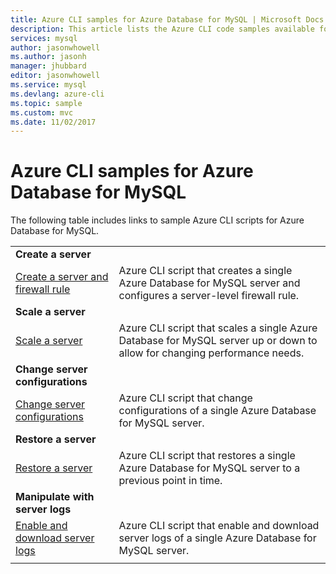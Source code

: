 ```yaml
---
title: Azure CLI samples for Azure Database for MySQL | Microsoft Docs
description: This article lists the Azure CLI code samples available for interacting with Azure Database for MySQL.
services: mysql
author: jasonwhowell
ms.author: jasonh
manager: jhubbard
editor: jasonwhowell
ms.service: mysql
ms.devlang: azure-cli
ms.topic: sample
ms.custom: mvc
ms.date: 11/02/2017
---
```

# Azure CLI samples for Azure Database for MySQL 
The following table includes links to sample Azure CLI scripts for Azure Database for MySQL.

| |  |
|---|---|
|**Create a server**||
| [Create a server and firewall rule](./scripts/sample-create-server-and-firewall-rule.md?toc=%2fcli%2fazure%2ftoc.json) | Azure CLI script that creates a single Azure Database for MySQL server and configures a server-level firewall rule. |
|**Scale a server**||
| [Scale a server](./scripts/sample-scale-server.md?toc=%2fcli%2fazure%2ftoc.json) | Azure CLI script that scales a single Azure Database for MySQL server up or down to allow for changing performance needs. |
|**Change server configurations**||
| [Change server configurations](./scripts/sample-change-server-configuration.md?toc=%2fcli%2fazure%2ftoc.json) | Azure CLI script that change configurations of a single Azure Database for MySQL server. |
|**Restore a server**||
| [Restore a server](./scripts/sample-pitr-restore.md?toc=%2fcli%2fazure%2ftoc.json) | Azure CLI script that restores a single Azure Database for MySQL server to a previous point in time. |
|**Manipulate with server logs**||
| [Enable and download server logs](./scripts/sample-server-logs.md?toc=%2fcli%2fazure%2ftoc.json) | Azure CLI script that enable and download server logs of a single Azure Database for MySQL server. |
|||
